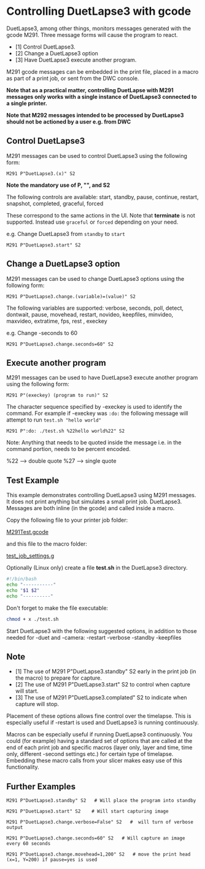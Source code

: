 # Controlling DuetLapse3 with gcode

DuetLapse3, among other things, monitors messages generated with the gcode M291.
Three message forms will cause the program to react.

- [1]  Control DuetLapse3.
- [2]  Change a DuetLapse3 option
- [3]  Have DuetLapse3 execute another program.

M291 gcode messages can be embedded in the print file, placed in a macro as part of a print job, or sent from the DWC console.

**Note that as a practical matter, controlling DuetLapse with M291 messages only works with a single instance of DuetLapse3 connected to a single printer.**

**Note that M292 messages intended to be processed by DuetLapse3 should not be actioned by a user e.g. from DWC**

## Control DuetLapse3

M291 messages can be used to control DuetLapse3 using the following form:

```text
M291 P"DuetLapse3.(x)" S2
```

**Note the mandatory use of P, "", and S2**

The following controls are available:
start, standby, pause, continue, restart, snapshot, completed, graceful, forced

These correspond to the same actions in the UI.
Note that **terminate** is not supported.  Instead use `graceful` or `forced` depending on your need.

e.g. Change DuetLapse3 from `standby` to `start`

```text
M291 P"DuetLapse3.start" S2
```

## Change a DuetLapse3 option

M291 messages can be used to change DuetLapse3 options using the following form:

```text
M291 P"DuetLapse3.change.(variable)=(value)" S2
```

The following variables are supported:
verbose, seconds, poll, detect, dontwait, pause, movehead, restart, novideo, keepfiles, minvideo, maxvideo, extratime, fps, rest , execkey

e.g. Change -seconds to 60

```text
M291 P"DuetLapse3.change.seconds=60" S2
```

## Execute another program

M291 messages can be used to have DuetLapse3 execute another program using the following form:

```text
M291 P"(execkey) (program to run)" S2
```

The character sequence specified by -execkey is used to identify the command. For example if -execkey was `:do:` the following message will attempt to run `test.sh "hello world"`

```text
M291 P":do: ./test.sh %22hello world%22" S2
```

Note: Anything that needs to be quoted inside the message i.e. in the command portion, needs to be percent encoded.

%22 --> double quote
%27 --> single quote

## Test Example

This example demonstrates controlling DuetLapse3 using M291 messages.
It does not print anything but simulates a small print job.
DuetLapse3. Messages are both inline (in the gcode) and called inside a macro.

Copy the following file to your printer job folder:

[M291Test.gcode](https://github.com/stuartofmt/DuetLapse3/blob/main/Examples/M291Test.gcode)

and this file to the macro folder:

[test_job_settings.g](https://github.com/stuartofmt/DuetLapse3/blob/main/Examples/test_job_settings.g)

Optionally (Linux only) create a file **test.sh** in the DuetLapse3 directory.

```bash
#!/bin/bash
echo "-----------"
echo "$1 $2"
echo "----------"
```

Don't forget to make the file executable:

```bash
chmod + x ./test.sh
```

Start DuetLapse3 with the following suggested options, in addition to those needed for -duet and -camera:
-restart -verbose -standby -keepfiles

## Note

- [1]  The use of M291 P"DuetLapse3.standby" S2  early in the print job (in the macro) to prepare for capture.
- [2]  The use of M291 P"DuetLapse3.start" S2 to control when capture will start.
- [3]  The use of M291 P"DuetLapse3.complated" S2  to indicate when capture will stop.

Placement of these options allows fine control over the timelapse.  This is especially useful if -restart is used and DuetLapse3 is running continuously.

Macros can be especially useful if running DuetLapse3 continuously.
You could (for example) having a standard set of options that are called at the end of each print job and specific macros (layer only, layer and time, time only, different -second settings etc.) for certain type of timelapse.
Embedding these macro calls from your slicer makes easy use of this functionality.

## Further Examples

```text
M291 P"DuetLapse3.standby" S2   # Will place the program into standby
```

```text
M291 P"DuetLapse3.start" S2    # Will start capturing image
```

```text
M291 P"DuetLapse3.change.verbose=False" S2   #  will turn of verbose output
```

```text
M291 P"DuetLapse3.change.seconds=60" S2   # Will capture an image every 60 seconds
```

```text
M291 P"DuetLapse3.change.movehead=1,200" S2   # move the print head (x=1, Y=200) if pause=yes is used
```
